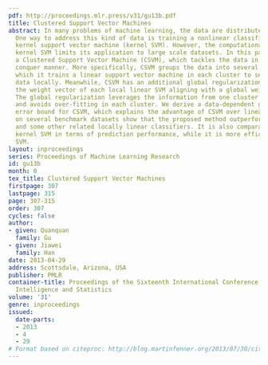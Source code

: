 ```yaml
---
pdf: http://proceedings.mlr.press/v31/gu13b.pdf
title: Clustered Support Vector Machines
abstract: In many problems of machine learning, the data are distributed nonlinearly.
  One way to address this kind of data is training a nonlinear classifier such as
  kernel support vector machine (kernel SVM). However, the computational burden of
  kernel SVM limits its application to large scale datasets. In this paper, we propose
  a Clustered Support Vector Machine (CSVM), which tackles the data in a divide and
  conquer manner. More specifically, CSVM groups the data into several clusters, followed
  which it trains a linear support vector machine in each cluster to separate the
  data locally. Meanwhile, CSVM has an additional global regularization, which requires
  the weight vector of each local linear SVM aligning with a global weight vector.
  The global regularization leverages the information from one cluster to another,
  and avoids over-fitting in each cluster. We derive a data-dependent generalization
  error bound for CSVM, which explains the advantage of CSVM over linear SVM. Experiments
  on several benchmark datasets show that the proposed method outperforms linear SVM
  and some other related locally linear classifiers. It is also comparable to a fine-tuned
  kernel SVM in terms of prediction performance, while it is more efficient than kernel
  SVM.
layout: inproceedings
series: Proceedings of Machine Learning Research
id: gu13b
month: 0
tex_title: Clustered Support Vector Machines
firstpage: 307
lastpage: 315
page: 307-315
order: 307
cycles: false
author:
- given: Quanquan
  family: Gu
- given: Jiawei
  family: Han
date: 2013-04-29
address: Scottsdale, Arizona, USA
publisher: PMLR
container-title: Proceedings of the Sixteenth International Conference on Artificial
  Intelligence and Statistics
volume: '31'
genre: inproceedings
issued:
  date-parts:
  - 2013
  - 4
  - 29
# Format based on citeproc: http://blog.martinfenner.org/2013/07/30/citeproc-yaml-for-bibliographies/
---
```

